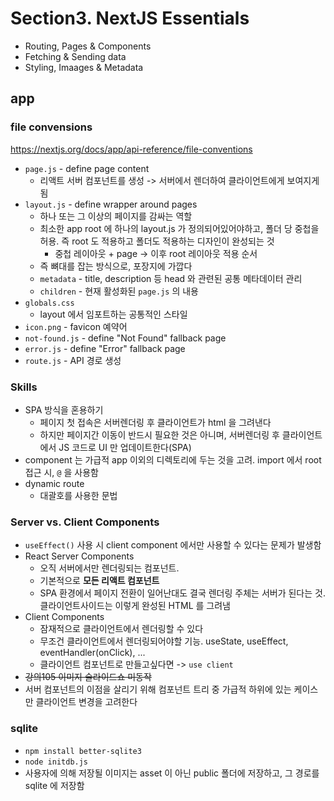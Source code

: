 # Section3. NextJS Essentials

- Routing, Pages & Components
- Fetching & Sending data
- Styling, Imaages & Metadata

## app

### file convensions

https://nextjs.org/docs/app/api-reference/file-conventions

- `page.js` - define page content
  - 리액트 서버 컴포넌트를 생성 -> 서버에서 렌더하여 클라이언트에게 보여지게 됨
- `layout.js` - define wrapper around pages
  - 하나 또는 그 이상의 페이지를 감싸는 역할
  - 최소한 app root 에 하나의 layout.js 가 정의되어있어야하고, 폴더 당 중첩을 허용. 즉 root 도 적용하고 폴더도 적용하는 디자인이 완성되는 것
    - 중첩 레이아웃 + page -> 이후 root 레이아웃 적용 순서
  - 즉 뼈대를 잡는 방식으로, 포장지에 가깝다
  - `metadata` - title, description 등 head 와 관련된 공통 메타데이터 관리
  - `children` - 현재 활성화된 `page.js` 의 내용
- `globals.css`
  - layout 에서 임포트하는 공통적인 스타일
- `icon.png` - favicon 예약어
- `not-found.js` - define "Not Found" fallback page
- `error.js` - define "Error" fallback page
- `route.js` - API 경로 생성

### Skills

- SPA 방식을 혼용하기
  - 페이지 첫 접속은 서버렌더링 후 클라이언트가 html 을 그려낸다
  - 하지만 페이지간 이동이 반드시 필요한 것은 아니며, 서버렌더링 후 클라이언트에서 JS 코드로 UI 만 업데이트한다(SPA)
- component 는 가급적 app 이외의 디렉토리에 두는 것을 고려. import 에서 root 접근 시, `@` 을 사용함
- dynamic route
  - 대괄호를 사용한 문법

### Server vs. Client Components

- `useEffect()` 사용 시 client component 에서만 사용할 수 있다는 문제가 발생함
- React Server Components
  - 오직 서버에서만 렌더링되는 컴포넌트.
  - 기본적으로 **모든 리액트 컴포넌트**
  - SPA 환경에서 페이지 전환이 일어난대도 결국 렌더링 주체는 서버가 된다는 것. 클라이언트사이드는 이렇게 완성된 HTML 를 그려냄
- Client Components
  - 잠재적으로 클라이언트에서 렌더링할 수 있다
  - 무조건 클라이언트에서 렌더링되어야할 기능. useState, useEffect, eventHandler(onClick), ...
  - 클라이언트 컴포넌트로 만들고싶다면 -> `use client`
- ~~강의105 이미지 슬라이드쇼 미동작~~
- 서버 컴포넌트의 이점을 살리기 위해 컴포넌트 트리 중 가급적 하위에 있는 케이스만 클라이언트 변경을 고려한다

### sqlite

- `npm install better-sqlite3`
- `node initdb.js`
- 사용자에 의해 저장될 이미지는 asset 이 아닌 public 폴더에 저장하고, 그 경로를 sqlite 에 저장함
